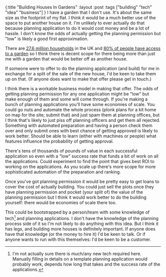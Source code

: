 {:title "Building Houses In Gardens"
:layout :post
:tags ["building" "tech" "idea" "business"]
}
I have a garden that I don't use. It's about the same size as the footprint of my flat. I think it would be a much better use of the space to put another house on it. I'm unlikely to ever actually do that because planning application to do it would cost money and be a lot of hassle. I don't know the odds of actually getting the planning permission but "low" is likely a good first approximation. 

There are [27.6 million households](https://www.ons.gov.uk/peoplepopulationandcommunity/birthsdeathsandmarriages/families/bulletins/familiesandhouseholds/2018#:~:text=In%202018%2C%20there%20were%2027.6%20million%20households%20in%20the%20UK,10%2Dyear%20period%20from%202008.) in the UK and [80% of people have access to a garden](https://www.ons.gov.uk/economy/environmentalaccounts/articles/oneineightbritishhouseholdshasnogarden/2020-05-14) so I think there is decent scope for there being more than just me with a garden that would be better off as another house.

If someone were to offer to do the planning application (and build) for me in exchange for a split of the sale of the new house, I'd be keen to take them up on that. (If anyone does want to make that offer please get in touch.) 

I think there is a workable business model in making that offer. The odds of getting planning permission for any one application might be "low" but make enough of them and some will come through. If you're making a bunch of planning applications you'll have some economies of scale. You could go nuts and automate the whole process (plonk plans for a kit home on map for the site; submit that) and just spam them at planning offices, but I think that's likely to just piss off planning officers and get them all rejected. Something with automated preparation and having a person check them over and only submit ones with best chance of getting approved is likely to work better. Should be able to learn (either with machines or people) what features influence the probability of getting approval. 

There's tens of thousands of pounds of value in each successful application so even with a "low" success rate that funds a bit of work on all the applications. Could experiment to find the point that gives best ROI to working on the applications. As you scale up there's more scope for more sophisticated automation of the preparation and ranking. 

Once you've got planning permission it would be pretty easy to get loans to cover the cost of actually building. You could just sell the plots once they have planning permission and pocket (your split of) the value of the planning permission but I think it would work better to do the building yourself: there would be economies of scale there too.

This could be bootstrapped by a person/team with some knowledge of tech[^1] and planning applications. I don't have the knowledge of the planning process side of it so I'm not likely to do anything with this idea. But I think it has legs, and building more houses is definitely important. If anyone does have that knowledge (or the money to hire it) I'd be keen to talk. Or if anyone wants to run with this themselves: I'd be keen to be a customer. 

[^1]: I'm not actually sure there is much/any new tech required here. Manually filling in details on a template planning application would probably work, depends how long that takes and the success rate of the applications. 

